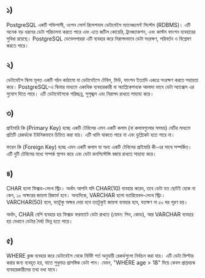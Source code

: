 ## ১) 

PostgreSQL একটি শক্তিশালী, ওপেন সোর্স রিলেশনাল ডেটাবেইস ম্যানেজমেন্ট সিস্টেম (RDBMS)। এটি অনেক বড় ধরনের ডেটা পরিচালনা করতে পারে এবং এতে জটিল কোয়েরি, ট্রানজ্যাকশন, এবং কাস্টম ফাংশন ব্যবহারের সুবিধা রয়েছে। PostgreSQL ডেভেলপাররা এটি ব্যবহার করে নিরাপদভাবে ডেটা সংরক্ষণ, পরিবর্তন ও বিশ্লেষণ করতে পারে।

## ২)

ডেটাবেইস স্কিমা মূলত একটি গঠন কাঠামো যা ডেটাবেইসে টেবিল, ভিউ, ফাংশন ইত্যাদি একত্রে সংরক্ষণ করতে সহায়তা করে। PostgreSQL-এ স্কিমার মাধ্যমে একাধিক ব্যবহারকারী বা অ্যাপ্লিকেশনকে আলাদা ভাবে ডেটা অ্যাক্সেস এর সুযোগ দিতে পারে। এটি ডেটাবেইসকে পরিচ্ছন্ন, সুশৃঙ্খল এবং নিরাপদ রাখতে সাহায্য করে।

## ৩)  

প্রাইমারি কি (Primary Key) হচ্ছে একটি টেবিলের এমন একটি কলাম (বা কলামগুলোর সমন্বয়) যেটির মাধ্যমে প্রতিটি রেকর্ডকে ইউনিকভাবে চিহ্নিত করা যায়। এটি খালি থাকতে পারে না এবং ডুপ্লিকেট হতে পারে না।

ফরেন কি (Foreign Key) হচ্ছে এমন একটি কলাম যা অন্য একটি টেবিলের প্রাইমারি কী-এর সাথে সম্পর্কিত। এটি দুটি টেবিলের মধ্যে সম্পর্ক স্থাপন করে এবং ডেটা কনসিস্টেন্সি বজায় রাখতে সাহায্য করে।

## ৪)

CHAR হলো ফিক্সড-লেংথ স্ট্রিং। অর্থাৎ আপনি যদি CHAR(10) ব্যবহার করেন, তবে ডেটা যত ছোটই হোক না কেন, ১০ অক্ষরের জায়গা রিজার্ভ হবে। অন্যদিকে, VARCHAR হলো ভ্যারিয়েবল-লেংথ স্ট্রিং। VARCHAR(50) হলে, যতটুকু অক্ষর দেয়া হবে ততটুকুই জায়গা ব্যবহার হবে, যতক্ষণ না ৫০ ঘর পূরণ হয়।

অর্থাৎ, CHAR বেশি ব্যবহার হয় ফিক্সড ফরম্যাটে ডেটা রাখতে (যেমন: পিন, কোড), আর VARCHAR ব্যবহার হয় যেখানে ডেটার দৈর্ঘ্য ভিন্ন হতে পারে।

## ৫) 

WHERE ক্লজ ব্যবহার করে ডেটাবেইস থেকে নির্দিষ্ট শর্ত অনুযায়ী রেকর্ডগুলো নির্বাচন করা  যায়। এটি ডেটা ফিল্টার করার জন্য ব্যবহৃত হয়, যাতে শুধুমাত্র প্রাসঙ্গিক ডেটা  পান। যেমন, "WHERE age > 18"  দিয়ে কেবল প্রাপ্তবয়স্ক ব্যবহারকারীদের তথ্য দখা যাবে।